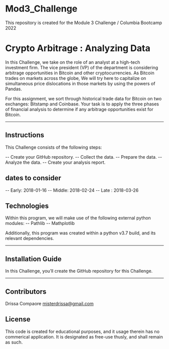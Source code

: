 # Mod3_Challenge
This repository is created for the Module 3 Challenge / Columbia Bootcamp 2022

# Crypto Arbitrage : Analyzing Data

In this Challenge, we take on the role of an analyst at a high-tech investment firm. The vice president (VP) of the department is considering arbitrage opportunities in Bitcoin and other cryptocurrencies. As Bitcoin trades on markets across the globe, We will try here to capitalize on simultaneous price dislocations in those markets by using the powers of Pandas.

For this assignment, we sort through historical trade data for Bitcoin on two exchanges: Bitstamp and Coinbase. Your task is to apply the three phases of financial analysis to determine if any arbitrage opportunities exist for Bitcoin.

---

## Instructions

This Challenge consists of the following steps:

-- Create your GitHub repository.
-- Collect the data.
-- Prepare the data.
-- Analyze the data.
-- Create your analysis report.

##  dates to consider

-- Early: 2018-01-16
-- Middle: 2018-02-24
-- Late : 2018-03-26


## Technologies  

Within this program, we will make use of the following external python modules:
  -- Pathlib
  -- Mathplotlib
  
  Additionally, this program was created within a python v3.7 build, and its relevant dependencies.
  


---

## Installation Guide

In this Challenge, you’ll create the GitHub repository for this Challenge.  

---

## Contributors

Drissa Compaore misterdrissa@gmail.com

## License

This code is created for educational purposes, and it usage therein has no commerical application. It is designated as free-use thusly, and shall remain as such.

